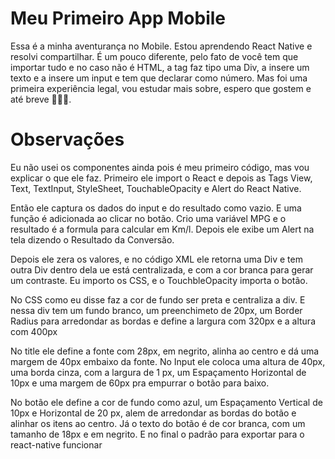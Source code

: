 # Meu Primeiro App Mobile

Essa é a minha aventurança no Mobile. Estou aprendendo React Native e resolvi compartilhar. É um pouco diferente, pelo fato de você tem que importar tudo e no caso não é HTML, a tag <View> faz tipo uma Div, a <Text> insere um texto e a <TextInput> insere um input e tem que declarar como número. Mas foi uma primeira experiência legal, vou estudar mais sobre, espero que gostem e até breve 👋👋👋.

# Observações

Eu não usei os componentes ainda pois é meu primeiro código, mas vou explicar o que ele faz. Primeiro ele import o React e depois as Tags View, Text, TextInput, StyleSheet, TouchableOpacity e Alert do React Native.

Então ele captura os dados do input e do resultado como vazio. E uma função é adicionada ao clicar no botão. Crio uma variável MPG e o resultado é a formula para calcular em Km/l. Depois ele exibe um Alert na tela dizendo o Resultado da Conversão.

Depois ele zera os valores, e no código XML ele retorna uma Div e tem outra Div dentro dela ue está centralizada, e com a cor branca para gerar um contraste. Eu importo os CSS, e o TouchbleOpacity importa o botão.

No CSS como eu disse faz a cor de fundo ser preta e centraliza a div. E nessa div tem um fundo branco, um preenchimeto de 20px, um Border Radius para arredondar as bordas e define a largura com 320px e a altura com 400px

No title ele define a fonte com 28px, em negrito, alinha ao centro e dá uma margem de 40px embaixo da fonte. No Input ele coloca uma altura de 40px, uma borda cinza, com a largura de 1 px, um Espaçamento Horizontal de 10px e uma margem de 60px pra empurrar o botão para baixo.

No botão ele define a cor de fundo como azul, um Espaçamento Vertical de 10px e Horizontal de 20 px, alem de arredondar as bordas do botão e alinhar os itens ao centro. Já o texto do botão é de cor branca, com um tamanho de 18px e em negrito. E no final o padrão para exportar para o react-native funcionar
